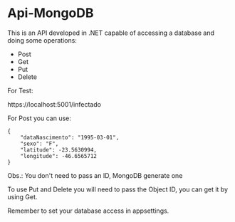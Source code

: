 # Api-MongoDB

This is an API developed in .NET capable of accessing a database and doing some operations:

- Post
- Get
- Put
- Delete

For Test:

https://localhost:5001/infectado

For Post you can use:

```
{
	"dataNascimento": "1995-03-01",
	"sexo": "F",
	"latitude": -23.5630994,
	"longitude": -46.6565712
}
```

Obs.: You don't need to pass an ID, MongoDB generate one



To use Put and Delete you will need to pass the Object ID, you can get it by using Get.



Remember to set your database access in appsettings.
